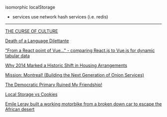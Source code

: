 isomorphic localStorage
  - services use network hash services (i.e. redis)

---

<a href="https://stratechery.com/2016/the-curse-of-culture/" target="_blank">THE CURSE OF CULTURE</a>

<a href="http://prog21.dadgum.com/219.html" target="_blank">Death of a Language Dilettante</a>

<a href="https://engineering.footballradar.com/from-a-react-point-of-vue-comparing-reactjs-to-vuejs-for-dynamic-tabular-data/" target="_blank">"From a React point of Vue..." - comparing React.js to Vue.js for dynamic tabular data</a>

<a href="http://www.citylab.com/housing/2016/05/pew-young-adults-parents-housing/483995/?utm_source=feedburner&utm_medium=feed&utm_campaign=Feed%3A+TheAtlanticCities+%28CityLab%29" target="_blank">Why 2014 Marked a Historic Shift in Housing Arrangements</a>

<a href="https://blog.torproject.org/blog/mission-montreal-building-next-generation-onion-services" target="_blank">Mission: Montreal! (Building the Next Generation of Onion Services)</a>

<a href="http://www.slate.com/articles/news_and_politics/politics/2016/04/the_democratic_primary_ruined_my_friendship.html" target="_blank">The Democratic Primary Ruined My Friendship!</a>

<a href="http://stackoverflow.com/questions/3220660/local-storage-vs-cookies" target="_blank">Local Storage vs Cookies</a>

<a href="http://www.thevintagenews.com/2016/05/18/emile-leray-built-working-motorcycle-broken-car-citroen-2cv-escape-african-desert/" target="_blank">Emile Leray built a working motorbike from a broken down car to escape the African desert</a>